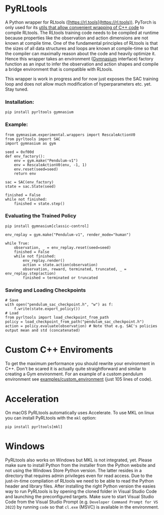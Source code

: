 # PyRLtools
A Python wrapper for RLtools ([https://rl.tools](https://rl.tools)). PyTorch is only used for its [utils that allow convenient wrapping of C++ code](https://pytorch.org/docs/stable/cpp_extension.html) to compile RLtools. The RLtools training code needs to be compiled at runtime because properties like the observation and action dimensions are not known at compile time. One of the fundamental principles of RLtools is that the sizes of all data structures and loops are known at compile-time so that the compiler can maximally reason about the code and heavily optimize it. Hence this wrapper takes an environment ([Gymnasium](https://github.com/Farama-Foundation/Gymnasium) interface) factory function as an input to infer the observation and action shapes and compile a bridge environment that is compatible with RLtools. 

This wrapper is work in progress and for now just exposes the SAC training loop and does not allow much modification of hyperparameters etc. yet. Stay tuned.

### Installation:
```
pip install pyrltools gymnasium
```

### Example:
```
from gymnasium.experimental.wrappers import RescaleActionV0
from pyrltools import SAC
import gymnasium as gym

seed = 0xf00d
def env_factory():
    env = gym.make("Pendulum-v1")
    env = RescaleActionV0(env, -1, 1)
    env.reset(seed=seed)
    return env

sac = SAC(env_factory)
state = sac.State(seed)

finished = False
while not finished:
    finished = state.step()
```

### Evaluating the Trained Policy
```
pip install gymnasium[classic-control]
```

```
env_replay = gym.make("Pendulum-v1", render_mode="human")

while True:
    observation, _ = env_replay.reset(seed=seed)
    finished = False
    while not finished:
        env_replay.render()
        action = state.action(observation)
        observation, reward, terminated, truncated, _ = env_replay.step(action)
        finished = terminated or truncated
```


### Saving and Loading Checkpoints

```
# Save
with open("pendulum_sac_checkpoint.h", "w") as f:
    f.write(state.export_policy())
# Load
from pyrltools import load_checkpoint_from_path
policy = load_checkpoint_from_path("pendulum_sac_checkpoint.h")
action = policy.evaluate(observation) # Note that e.g. SAC's policies output mean and std (concatenated)
```
# Custom C++ Enviroments

To get the maximum performance you should rewrite your environment in C++. Don't be scared it is actually quite straightforward and similar to creating a Gym environment. For an example of a custom pendulum environment see [examples/custom_environment](./examples/custom_environment/README.MD) (just 105 lines of code).

# Acceleration

On macOS PyRLtools automatically uses Accelerate. To use MKL on linux you can install PyRLtools with the `mkl` option:
```
pip install pyrltools[mkl]
```

# Windows

PyRLtools also works on Windows but MKL is not integrated, yet. Please make sure to install Python from the installer from the Python website and not using the Windows Store Python version. The latter resides in a directory that requires admin privileges even for read access. Due to the just-in-time compilation of RLtools we need to be able to read the Python header and library files. After installing the right Python version the easies way to run PyRLtools is by opening the cloned folder in Visual Studio Code and launching the preconfigured targets. Make sure to start Visual Studio Code from the Visual Studio Prompt (e.g. `Developer Command Prompt for VS 2022`) by running `code` so that `cl.exe` (MSVC) is available in the environment. 
